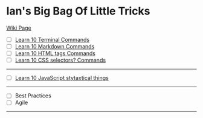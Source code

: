 # Ian's Big Bag Of Little Tricks
[Wiki Page](https://github.com/IanThompson93/Ian-sBigBagOfLittleTricks/wiki)
- [ ] [Learn 10 Terminal Commands](https://www.youtube.com/watch?v=bNlKb8fIiYs) 
- [ ] [Learn 10 Markdown Commands](https://daringfireball.net/projects/markdown/syntax)
- [ ] [Learn 10 HTML tags Commands]()
- [ ] [Learn 10 CSS selectors? Commands]()

---

- [ ] [Learn 10 JavaScript stytaxtical things]()

---

- [ ] Best Practices
- [ ] Agile

---


